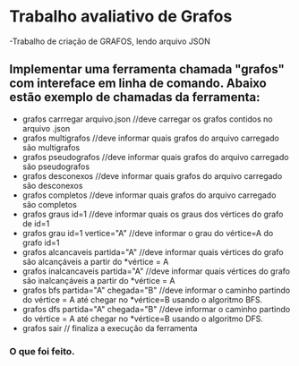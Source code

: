 # Trabalho avaliativo de Grafos
-Trabalho de criação de GRAFOS, lendo arquivo JSON

## Implementar uma ferramenta chamada "grafos" com intereface em linha de comando. Abaixo estão exemplo de chamadas da ferramenta:

* grafos carrregar arquivo.json //deve carregar os grafos contidos no arquivo .json
* grafos multigrafos //deve informar quais grafos do arquivo carregado são multigrafos
* grafos pseudografos //deve informar quais grafos do arquivo carregado são pseudografos
* grafos desconexos //deve informar quais grafos do arquivo carregado são desconexos
* grafos completos //deve informar quais grafos do arquivo carregado são completos
* grafos graus id=1 //deve informar quais os graus dos vértices do grafo de id=1
* grafos grau id=1 vertice="A"  //deve informar o grau do vértice=A do grafo id=1 
* grafos alcancaveis partida="A"  //deve informar quais vértices do grafo são alcançáveis a partir do *vértice = A
* grafos inalcancaveis partida="A" //deve informar quais vértices do grafo são inalcançáveis a partir do *vértice = A
* grafos bfs partida="A" chegada="B" //deve informar o caminho partindo do vértice = A até chegar no *vértice=B usando o algoritmo BFS.
* grafos dfs partida="A" chegada="B" //deve informar o caminho partindo do vértice = A até chegar no *vértice=B usando o algoritmo DFS.
* grafos sair // finaliza a execução da ferramenta

### O que foi feito.
